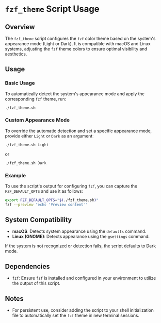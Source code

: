 # `fzf_theme` Script Usage

## **Overview**

The `fzf_theme` script configures the `fzf` color theme based on the system's appearance mode (Light or Dark). It is compatible with macOS and Linux systems, adjusting the `fzf` theme colors to ensure optimal visibility and aesthetics.

## **Usage**

### **Basic Usage**

To automatically detect the system's appearance mode and apply the corresponding `fzf` theme, run:

```bash
./fzf_theme.sh
```

### **Custom Appearance Mode**

To override the automatic detection and set a specific appearance mode, provide either `Light` or `Dark` as an argument:

```bash
./fzf_theme.sh Light
```

or

```bash
./fzf_theme.sh Dark
```

### **Example**

To use the script's output for configuring `fzf`, you can capture the `FZF_DEFAULT_OPTS` and use it as follows:

```bash
export FZF_DEFAULT_OPTS="$(./fzf_theme.sh)"
fzf --preview "echo 'Preview content'"
```

## **System Compatibility**

- **macOS**: Detects system appearance using the `defaults` command.
- **Linux (GNOME)**: Detects appearance using the `gsettings` command.

If the system is not recognized or detection fails, the script defaults to Dark mode.

## **Dependencies**

- `fzf`: Ensure `fzf` is installed and configured in your environment to utilize the output of this script.

## **Notes**

- For persistent use, consider adding the script to your shell initialization file to automatically set the `fzf` theme in new terminal sessions.

